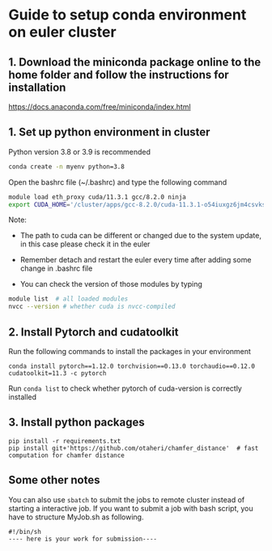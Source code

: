 # Guide to setup conda environment on euler cluster

## 1. Download the miniconda package online to the home folder and follow the instructions for installation
https://docs.anaconda.com/free/miniconda/index.html


## 1. Set up python environment in cluster

Python version 3.8 or 3.9 is recommended
```bash
conda create -n myenv python=3.8
```

Open the bashrc file (~/.bashrc) and type the following command

```bash
module load eth_proxy cuda/11.3.1 gcc/8.2.0 ninja
export CUDA_HOME='/cluster/apps/gcc-8.2.0/cuda-11.3.1-o54iuxgz6jm4csvkstuj5hjg4tvd44h3'
```
Note:

* The path to cuda can be different or changed due to the system update, in this case please check it in the euler 

* Remember detach and restart the euler every time after adding some change in .bashrc file 

* You can check the version of those modules by typing

```bash
module list  # all loaded modules
nvcc --version # whether cuda is nvcc-compiled
```

## 2. Install Pytorch and cudatoolkit

Run the following commands to install the packages in your environment

```
conda install pytorch==1.12.0 torchvision==0.13.0 torchaudio==0.12.0 cudatoolkit=11.3 -c pytorch
```

Run `conda list` to check whether pytorch of cuda-version is correctly installed

## 3. Install python packages


```
pip install -r requirements.txt
pip install git+'https://github.com/otaheri/chamfer_distance'  # fast computation for chamfer distance
```

## Some other notes

You can also use `sbatch` to submit the jobs to remote cluster instead of starting a interactive job. If you want to submit a job with bash script, you have to structure MyJob.sh as following.

```
#!/bin/sh
---- here is your work for submission----
```
